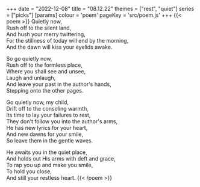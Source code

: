 +++
date = "2022-12-08"
title = "08.12.22"
themes = ["rest", "quiet"]
series = ["picks"]
[params]
  colour = 'poem'
  pageKey = 'src/poem.js'
+++
{{< poem >}}
Quietly now,  
Rush off to the silent land,  
And hush your merry twittering,  
For the stillness of today will end by the morning,  
And the dawn will kiss your eyelids awake.  
  
So go quietly now,  
Rush off to the formless place,  
Where you shall see and unsee,  
Laugh and unlaugh,  
And leave your past in the author's hands,  
Stepping onto the other pages.  
  
Go quietly now, my child,  
Drift off to the consoling warmth,  
Its time to lay your failures to rest,  
They don't follow you into the author's arms,  
He has new lyrics for your heart,  
And new dawns for your smile,  
So leave them in the gentle waves.  
  
He awaits you in the quiet place,  
And holds out His arms with deft and grace,  
To rap you up and make you smile,  
To hold you close,  
And still your restless heart.
{{< /poem >}}
